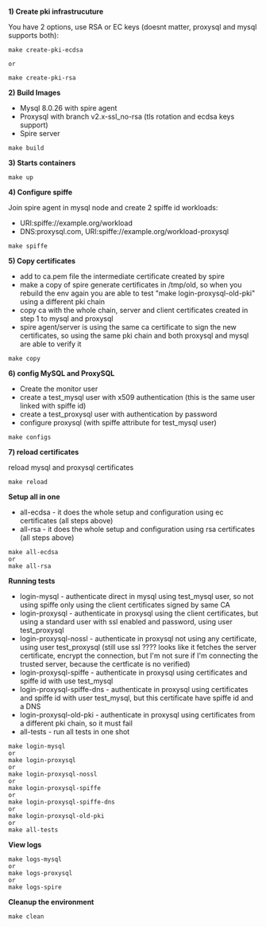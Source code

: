 **1) Create pki infrastrucuture**

You have 2 options, use RSA or EC keys (doesnt matter, proxysql and mysql supports both):

```
make create-pki-ecdsa

or

make create-pki-rsa
```


**2) Build Images**

- Mysql 8.0.26 with spire agent
- Proxysql with branch v2.x-ssl_no-rsa (tls rotation and ecdsa keys support)
- Spire server

```
make build
```


**3) Starts containers**

```
make up
```


**4) Configure spiffe**

Join spire agent in mysql node and create 2 spiffe id workloads:

* URI:spiffe://example.org/workload
* DNS:proxysql.com, URI:spiffe://example.org/workload-proxysql 

```
make spiffe
```

**5) Copy certificates**
* add to ca.pem file the intermediate certificate created by spire
* make a copy of spire generate certificates in /tmp/old, so when you rebuild the env again you are able to test "make login-proxysql-old-pki" using a different pki chain
* copy ca with the whole chain, server and client certificates created in step 1 to mysql and proxysql 
* spire agent/server is using the same ca certificate to sign the new certificates, so using the same pki chain and both proxysql and mysql are able to verify it


```
make copy
```


**6) config MySQL and ProxySQL**

* Create the monitor user 
* create a test_mysql user with x509 authentication (this is the same user linked with spiffe id)
* create a test_proxysql user with authentication by password
* configure proxysql (with spiffe attribute for test_mysql user)

```
make configs
```

**7) reload certificates**

reload mysql and proxysql certificates

```
make reload
```

**Setup all in one**

* all-ecdsa - it does the whole setup and configuration using ec certificates (all steps above)
* all-rsa - it does the whole setup and configuration using rsa certificates (all steps above)
```
make all-ecdsa
or 
make all-rsa
```

**Running tests**

* login-mysql - authenticate direct in mysql using test_mysql user, so not using spiffe only using the client certificates signed by same CA
* login-proxysql - authenticate in proxysql using the client certificates, but using a standard user with ssl enabled and password, using user test_proxysql
* login-proxysql-nossl - authenticate in proxysql not using any certificate, using user test_proxysql (still use ssl ???? looks like it fetches the server certificate, encrypt the connection, but I'm not sure if I'm connecting the trusted server, because the certficate is no verified)
* login-proxysql-spiffe - authenticate in proxysql using certificates and spiffe id with use test_mysql
* login-proxysql-spiffe-dns - authenticate in proxysql using certificates and spiffe id with user test_mysql, but this certificate have spiffe id and a DNS
* login-proxysql-old-pki - authenticate in proxysql using certificates from a different pki chain, so it must fail
* all-tests - run all tests in one shot
```
make login-mysql
or
make login-proxysql
or
make login-proxysql-nossl
or
make login-proxysql-spiffe
or 
make login-proxysql-spiffe-dns
or 
make login-proxysql-old-pki
or 
make all-tests
```


**View logs**

```
make logs-mysql
or
make logs-proxysql
or
make logs-spire
```


**Cleanup the environment**

```
make clean
```

